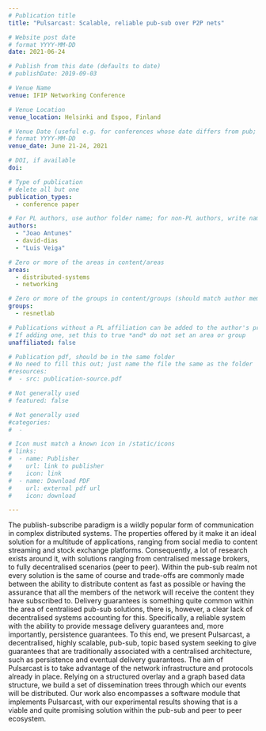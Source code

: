 ```yaml
---
# Publication title
title: "Pulsarcast: Scalable, reliable pub-sub over P2P nets"

# Website post date
# format YYYY-MM-DD
date: 2021-06-24

# Publish from this date (defaults to date)
# publishDate: 2019-09-03

# Venue Name
venue: IFIP Networking Conference

# Venue Location
venue_location: Helsinki and Espoo, Finland

# Venue Date (useful e.g. for conferences whose date differs from pub; defaults to date)
# format YYYY-MM-DD
venue_date: June 21-24, 2021

# DOI, if available
doi:

# Type of publication
# delete all but one
publication_types:
  - conference paper

# For PL authors, use author folder name; for non-PL authors, write name as in paper within ""
authors:
  - "Joao Antunes"
  - david-dias
  - "Luis Veiga"

# Zero or more of the areas in content/areas
areas:
  - distributed-systems
  - networking

# Zero or more of the groups in content/groups (should match author membership)
groups:
  - resnetlab

# Publications without a PL affiliation can be added to the author's profile without showing up elsewhere
# If adding one, set this to true *and* do not set an area or group
unaffiliated: false

# Publication pdf, should be in the same folder
# No need to fill this out; just name the file the same as the folder
#resources:
#  - src: publication-source.pdf

# Not generally used
# featured: false

# Not generally used
#categories:
#  -

# Icon must match a known icon in /static/icons
# links:
#  - name: Publisher
#    url: link to publisher
#    icon: link
#  - name: Download PDF
#    url: external pdf url
#    icon: download

---
```


The publish-subscribe paradigm is a wildly popular
form of communication in complex distributed systems. The properties 
offered by it make it an ideal solution for a multitude of
applications, ranging from social media to content streaming and
stock exchange platforms. Consequently, a lot of research exists
around it, with solutions ranging from centralised message brokers,
to fully decentralised scenarios (peer to peer).
Within the pub-sub realm not every solution is the same of course
and trade-offs are commonly made between the ability to distribute
content as fast as possible or having the assurance that all the
members of the network will receive the content they have subscribed
to. Delivery guarantees is something quite common within the area
of centralised pub-sub solutions, there is, however, a clear lack
of decentralised systems accounting for this. Specifically, a reliable
system with the ability to provide message delivery guarantees and,
more importantly, persistence guarantees. To this end, we present
Pulsarcast, a decentralised, highly scalable, pub-sub, topic based
system seeking to give guarantees that are traditionally associated
with a centralised architecture, such as persistence and eventual
delivery guarantees.
The aim of Pulsarcast is to take advantage of the network
infrastructure and protocols already in place. Relying on a structured
overlay and a graph based data structure, we build a set of
dissemination trees through which our events will be distributed.
Our work also encompasses a software module that implements
Pulsarcast, with our experimental results showing that is a viable
and quite promising solution within the pub-sub and peer to peer
ecosystem.
